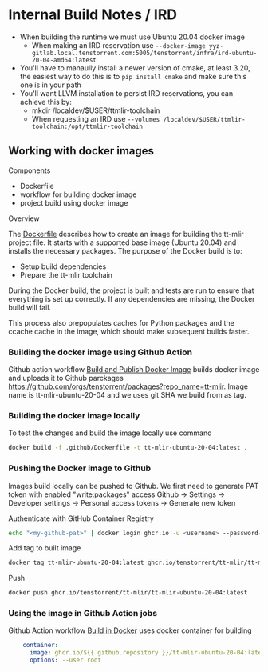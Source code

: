 # Internal Build Notes / IRD

- When building the runtime we must use Ubuntu 20.04 docker image
  - When making an IRD reservation use `--docker-image
    yyz-gitlab.local.tenstorrent.com:5005/tenstorrent/infra/ird-ubuntu-20-04-amd64:latest`
- You'll have to manaully install a newer version of cmake, at least 3.20, the easiest way to do this is to `pip install cmake` and make sure this one is in your path
- You'll want LLVM installation to persist IRD reservations, you can achieve this by:
  - mkdir /localdev/$USER/ttmlir-toolchain
  - When requesting an IRD use `--volumes /localdev/$USER/ttmlir-toolchain:/opt/ttmlir-toolchain`

## Working with docker images

Components
  - Dockerfile
  - workflow for building docker image
  - project build using docker image

Overview

The [Dockerfile](.github/Dockerfile) describes how to create an image for building the tt-mlir project file. It starts with a supported base image (Ubuntu 20.04) and installs the necessary packages. The purpose of the Docker build is to:

  - Setup build dependencies
  - Prepare the tt-mlir toolchain

During the Docker build, the project is built and tests are run to ensure that everything is set up correctly. If any dependencies are missing, the Docker build will fail.

This process also prepopulates caches for Python packages and the ccache cache in the image, which should make subsequent builds faster.

### Building the docker image using Github Action

Github action workflow [Build and Publish Docker Image](.github/workflows/build-image.yml) builds docker image and uploads it to Github parckages https://github.com/orgs/tenstorrent/packages?repo_name=tt-mlir. Image name is tt-mlir-ubuntu-20-04 and we uses git SHA we build from as tag.

### Building the docker image locally

To test the changes and build the image locally use command
```bash
docker build -f .github/Dockerfile -t tt-mlir-ubuntu-20-04:latest .
```

### Pushing the Docker image to Github

Images build locally can be pushed to Github. We first need to generate PAT token with enabled "write:packages" access
Github -> Settings -> Developer settings -> Personal access tokens -> Generate new token

Authenticate with GitHub Container Registry
```bash
echo "<my-github-pat>" | docker login ghcr.io -u <username> --password-stdin
```

Add tag to built image
```bash
docker tag tt-mlir-ubuntu-20-04:latest ghcr.io/tenstorrent/tt-mlir/tt-mlir-ubuntu-20-04:latest
```

Push
```bash
docker push ghcr.io/tenstorrent/tt-mlir/tt-mlir-ubuntu-20-04:latest
```

### Using the image in Github Action jobs

Github Action workflow [Build in Docker](.github/workflows/docker-build.yml) uses docker container for building
```yaml
    container:
      image: ghcr.io/${{ github.repository }}/tt-mlir-ubuntu-20-04:latest
      options: --user root
```
